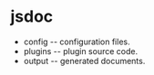 # jsdoc
* config -- configuration files.
* plugins -- plugin source code.
* output -- generated documents.